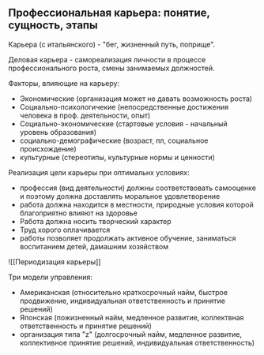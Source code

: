 ## Профессиональная карьера: понятие, сущность, этапы

Карьера (с итальянского) - "бег, жизненный путь, поприще".

Деловая карьера - самореализация личности в процессе профессионального роста, смены занимаемых должностей. 

Факторы, влияющие на карьеру:

- Экономические (организация может не давать возможность роста)
- Социально-психологичекие (непосредственные достижения человека в проф. деятельности, опыт)
- Социально-экономические (стартовые условия - начальный уровень образования)
- социально-демографические (возраст, пл, социальное происхождение)
- культурные (стереотипы, культурные нормы и ценности)

Реализация цели карьеры при оптимальнх условиях:

- профессия (вид деятельности) должны соответствовать самооценке и поэтому должна доставлять моральное удовлетворение
- работа должна находится в местности, природные условия которой благоприятно влияют на здоровье
- Работа должна носить творческий характер
- Труд хорого оплачивается
- работы позволяет продолжать активное обучение, заниматься воспитанием детей, дамашним хозяйством

![[Периодизация карьеры]]


Три модели управления:

- Американская (относительно краткосрочный найм, быстрое продвижение, индивидуальная ответственность и принятие решений)
- Японская (пожизненный найм, медленное развитие, коллектвная ответственность и принятие решений)
- организация типа "z" (долгосрочный найм, медленное развитие, коллективное принятие решений, индивидуальная ответственность)